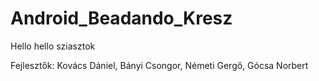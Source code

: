 # Android_Beadando_Kresz
Hello hello sziasztok

Fejlesztők: Kovács Dániel, Bányi Csongor, Németi Gergő, Gócsa Norbert
